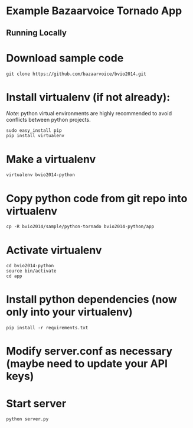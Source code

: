 Example Bazaarvoice Tornado App
============================

Running Locally
---------------
# Download sample code

    git clone https://github.com/bazaarvoice/bvio2014.git

# Install virtualenv (if not already):

*Note*: python virtual environments are highly recommended to avoid conflicts between python projects.

    sudo easy_install pip
    pip install virtualenv

# Make a virtualenv

    virtualenv bvio2014-python

# Copy python code from git repo into virtualenv

    cp -R bvio2014/sample/python-tornado bvio2014-python/app
    
# Activate virtualenv

    cd bvio2014-python
    source bin/activate
    cd app

# Install python dependencies (now only into your virtualenv)

    pip install -r requirements.txt

# Modify server.conf as necessary (maybe need to update your API keys)

# Start server

    python server.py


